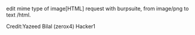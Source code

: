 edit mime type of image[HTML] request with burpsuite, from image/png to text /html.


Credit:Yazeed Bilal (zerox4) Hacker1
